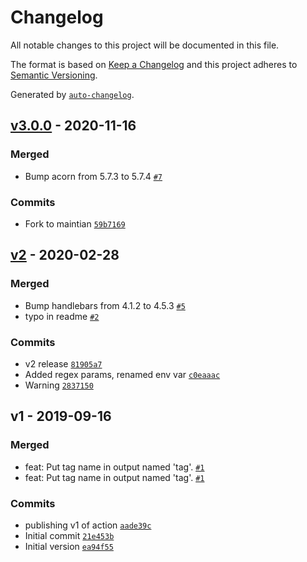 # Changelog

All notable changes to this project will be documented in this file.

The format is based on [Keep a Changelog](https://keepachangelog.com/en/1.0.0/)
and this project adheres to [Semantic Versioning](https://semver.org/spec/v2.0.0.html).

Generated by [`auto-changelog`](https://github.com/CookPete/auto-changelog).

## [v3.0.0](https://github.com/little-core-labs/get-git-tag/compare/v2...v3.0.0) - 2020-11-16

### Merged

- Bump acorn from 5.7.3 to 5.7.4 [`#7`](https://github.com/little-core-labs/get-git-tag/pull/7)

### Commits

- Fork to maintian [`59b7169`](https://github.com/little-core-labs/get-git-tag/commit/59b7169afcd19607d7ddacf5993fa5b78bd4bff5)

## [v2](https://github.com/little-core-labs/get-git-tag/compare/v1...v2) - 2020-02-28

### Merged

- Bump handlebars from 4.1.2 to 4.5.3 [`#5`](https://github.com/little-core-labs/get-git-tag/pull/5)
- typo in readme [`#2`](https://github.com/little-core-labs/get-git-tag/pull/2)

### Commits

- v2 release [`81905a7`](https://github.com/little-core-labs/get-git-tag/commit/81905a756918e7ae4663df2d8476374ed29f4810)
- Added regex params, renamed env var [`c0eaaac`](https://github.com/little-core-labs/get-git-tag/commit/c0eaaac6200d38f56a090614da7aa85a98cd8a3f)
- Warning [`2837150`](https://github.com/little-core-labs/get-git-tag/commit/28371501fd62ace4b54baf3127508f57989f8242)

## v1 - 2019-09-16

### Merged

- feat: Put tag name in output named 'tag'. [`#1`](https://github.com/little-core-labs/get-git-tag/pull/1)
- feat: Put tag name in output named 'tag'. [`#1`](https://github.com/little-core-labs/get-git-tag/pull/1)

### Commits

- publishing v1 of action [`aade39c`](https://github.com/little-core-labs/get-git-tag/commit/aade39c75487facf20cc4e30821f4091a3cfbcac)
- Initial commit [`21e453b`](https://github.com/little-core-labs/get-git-tag/commit/21e453b507857003d9ed8db40486978d621deaa2)
- Initial version [`ea94f55`](https://github.com/little-core-labs/get-git-tag/commit/ea94f55a03d0166a45994b6a17278f71c8732588)
